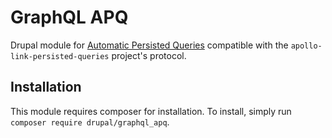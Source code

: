 # GraphQL APQ

Drupal module for [Automatic Persisted Queries](https://www.apollographql.com/docs/apollo-server/features/apq/) compatible with the `apollo-link-persisted-queries` project's protocol.

## Installation
This module requires composer for installation. To install, simply run `composer require drupal/graphql_apq`.
